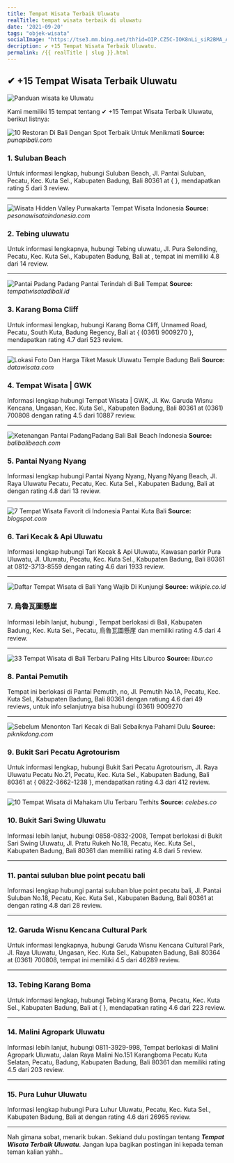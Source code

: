 ```yaml
---
title: Tempat Wisata Terbaik Uluwatu
realTitle: tempat wisata terbaik di uluwatu
date: '2021-09-20'
tags: "objek-wisata"
socialImage: "https://tse3.mm.bing.net/th?id=OIP.CZ5C-IOK8nLi_siR2BMA_AHaD3&amp;pid=15.1"
decription: ✔ +15 Tempat Wisata Terbaik Uluwatu.
permalink: /{{ realTitle | slug }}.html
---
```


## ✔ +15 Tempat Wisata Terbaik Uluwatu

![Panduan wisata ke Uluwatu](https://indonesia.tripcanvas.co/id/wp-content/uploads/sites/2/2016/04/feature6-1-740x387.jpg)



Kami memiliki 15 tempat tentang ✔ +15 Tempat Wisata Terbaik Uluwatu, berikut listnya:



![10 Restoran Di Bali Dengan Spot Terbaik Untuk Menikmati ](https://tse1.mm.bing.net/th?id=OIP.aP0C2XGmtZeqdrqBFTdygQHaFX&amp;pid=15.1)
**Source:** _punapibali.com_


### 1. Suluban Beach



Untuk informasi lengkap, hubungi Suluban Beach, Jl. Pantai Suluban, Pecatu, Kec. Kuta Sel., Kabupaten Badung, Bali 80361 at {  }, mendapatkan rating 5 dari 3 review.

---


![Wisata Hidden Valley Purwakarta  Tempat Wisata Indonesia](https://tse2.mm.bing.net/th?id=OIP.M7Farc47AtQx2hOY-ZSsKgHaFj&amp;pid=15.1)
**Source:** _pesonawisataindonesia.com_


### 2. Tebing uluwatu



Untuk informasi lengkapnya, hubungi Tebing uluwatu, Jl. Pura Selonding, Pecatu, Kec. Kuta Sel., Kabupaten Badung, Bali at , tempat ini memiliki 4.8 dari 14 review.

---


![Pantai Padang Padang Pantai Terindah di Bali  Tempat ](https://tse1.mm.bing.net/th?id=OIP.cd0LrxhID2j_VnIrAAUMiAHaE8&amp;pid=15.1)
**Source:** _tempatwisatadibali.id_


### 3. Karang Boma Cliff



Untuk informasi lengkap, hubungi Karang Boma Cliff, Unnamed Road, Pecatu, South Kuta, Badung Regency, Bali at { (0361) 9009270 }, mendapatkan rating 4.7 dari 523 review.

---


![Lokasi Foto Dan Harga Tiket Masuk Uluwatu Temple Badung Bali](https://tse4.mm.bing.net/th?id=OIP._21eeAagjU1up-QinMEEAgHaHa&amp;pid=15.1)
**Source:** _datawisata.com_


### 4. Tempat Wisata | GWK



Informasi lengkap hubungi Tempat Wisata | GWK, Jl. Kw. Garuda Wisnu Kencana, Ungasan, Kec. Kuta Sel., Kabupaten Badung, Bali 80361 at (0361) 700808 dengan rating 4.5 dari 10887 review.

---


![Ketenangan Pantai PadangPadang  Bali Bali Beach Indonesia](https://tse2.mm.bing.net/th?id=OIP.gIyF1bOsadTBsHpIoUeqbQHaE7&amp;pid=15.1)
**Source:** _balibalibeach.com_


### 5. Pantai Nyang Nyang



Informasi lengkap hubungi Pantai Nyang Nyang, Nyang Nyang Beach, Jl. Raya Uluwatu Pecatu, Pecatu, Kec. Kuta Sel., Kabupaten Badung, Bali at  dengan rating 4.8 dari 13 review.

---


![7 Tempat Wisata Favorit di Indonesia  Pantai Kuta  Bali ](https://tse3.mm.bing.net/th?id=OIP.qsVDDAeX_rg18bslz5qdZwHaE8&amp;pid=15.1)
**Source:** _blogspot.com_


### 6. Tari Kecak &amp; Api Uluwatu



Informasi lengkap hubungi Tari Kecak &amp; Api Uluwatu, Kawasan parkir Pura Uluwatu, Jl. Uluwatu, Pecatu, Kec. Kuta Sel., Kabupaten Badung, Bali 80361 at 0812-3713-8559 dengan rating 4.6 dari 1933 review.

---


![Daftar Tempat Wisata di Bali Yang Wajib Di Kunjungi ](https://tse2.mm.bing.net/th?id=OIP.C-LcKhC2E9WE-K8sHzlPhgHaEl&amp;pid=15.1)
**Source:** _wikipie.co.id_


### 7. 烏魯瓦圖懸崖



Informasi lebih lanjut, hubungi , Tempat berlokasi di Bali, Kabupaten Badung, Kec. Kuta Sel., Pecatu, 烏魯瓦圖懸崖 dan memiliki rating 4.5 dari 4 review.

---


![33 Tempat Wisata di Bali Terbaru  Paling Hits  Liburco](https://tse1.mm.bing.net/th?id=OIP.T2Jx0ry2Z_hLRrjhN_VJugHaED&amp;pid=15.1)
**Source:** _libur.co_


### 8. Pantai Pemutih



Tempat ini berlokasi di Pantai Pemutih, no, Jl. Pemutih No.1A, Pecatu, Kec. Kuta Sel., Kabupaten Badung, Bali 80361 dengan ratiung 4.6 dari 49 reviews, untuk info selanjutnya bisa hubungi (0361) 9009270

---


![Sebelum Menonton Tari Kecak di Bali Sebaiknya Pahami Dulu ](https://tse3.mm.bing.net/th?id=OIP.KVQdZiyLoPC97K3fke-wZwHaE8&amp;pid=15.1)
**Source:** _piknikdong.com_


### 9. Bukit Sari Pecatu Agrotourism



Untuk informasi lengkap, hubungi Bukit Sari Pecatu Agrotourism, Jl. Raya Uluwatu Pecatu No.21, Pecatu, Kec. Kuta Sel., Kabupaten Badung, Bali 80361 at { 0822-3662-1238 }, mendapatkan rating 4.3 dari 412 review.

---


![10 Tempat Wisata di Mahakam Ulu Terbaru  Terhits ](https://tse3.mm.bing.net/th?id=OIP.o9AAChOaIwLZjzCfNykUWAHaD4&amp;pid=15.1)
**Source:** _celebes.co_


### 10. Bukit Sari Swing Uluwatu



Informasi lebih lanjut, hubungi 0858-0832-2008, Tempat berlokasi di Bukit Sari Swing Uluwatu, Jl. Pratu Rukeh No.18, Pecatu, Kec. Kuta Sel., Kabupaten Badung, Bali 80361 dan memiliki rating 4.8 dari 5 review.

---


### 11. pantai suluban blue point pecatu bali



Informasi lengkap hubungi pantai suluban blue point pecatu bali, Jl. Pantai Suluban No.18, Pecatu, Kec. Kuta Sel., Kabupaten Badung, Bali 80361 at  dengan rating 4.8 dari 28 review.

---


### 12. Garuda Wisnu Kencana Cultural Park



Untuk informasi lengkapnya, hubungi Garuda Wisnu Kencana Cultural Park, Jl. Raya Uluwatu, Ungasan, Kec. Kuta Sel., Kabupaten Badung, Bali 80364 at (0361) 700808, tempat ini memiliki 4.5 dari 46289 review.

---


### 13. Tebing Karang Boma



Untuk informasi lengkap, hubungi Tebing Karang Boma, Pecatu, Kec. Kuta Sel., Kabupaten Badung, Bali at {  }, mendapatkan rating 4.6 dari 223 review.

---


### 14. Malini Agropark Uluwatu



Informasi lebih lanjut, hubungi 0811-3929-998, Tempat berlokasi di Malini Agropark Uluwatu, Jalan Raya Malini No.151 Karangboma Pecatu Kuta Selatan, Pecatu, Badung, Kabupaten Badung, Bali 80361 dan memiliki rating 4.5 dari 203 review.

---


### 15. Pura Luhur Uluwatu



Informasi lengkap hubungi Pura Luhur Uluwatu, Pecatu, Kec. Kuta Sel., Kabupaten Badung, Bali at  dengan rating 4.6 dari 26965 review.

---









Nah gimana sobat, menarik bukan. Sekiand dulu postingan tentang ***Tempat Wisata Terbaik Uluwatu***. Jangan lupa bagikan postingan ini kepada teman teman kalian yahh..
